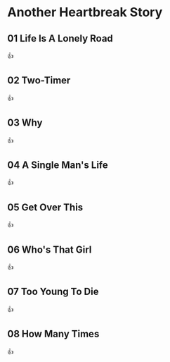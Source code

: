 # Another Heartbreak Story

## 01 Life Is A Lonely Road
👍

## 02 Two-Timer
👍

## 03 Why
👍

## 04 A Single Man's Life
👍

## 05 Get Over This
👍

## 06 Who's That Girl
👍

## 07 Too Young To Die
👍

## 08 How Many Times
👍